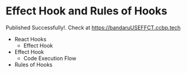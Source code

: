 # Effect Hook and Rules of Hooks

Published Successfully!. Check at https://bandaruUSEFFCT.ccbp.tech

- React Hooks
  - Effect Hook
- Effect Hook
  - Code Execution Flow
- Rules of Hooks
